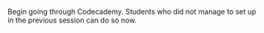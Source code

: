 Begin going through Codecademy. Students who did not manage to set up in the previous session can do so now.